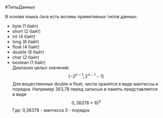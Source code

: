 #ТипыДанных 

В основе языка Java есть восемь примитивных типов данных:
- byte (1 байт)
- short (2 байт)
- int (4 байт)
- long (8 байт)
- float (4 байт)
- double (8 байт)
- char (2 байт)
- boolean (1 байт)
\
Диапазон целых значений:
$$
[-2^{n-1};2^{n-1}-1]
$$
Для вещественных double и float, числа хранятся в виде мантиссы и порядка. Например 363,78 перед записью в память представляется в виде:
$$
0,36378*10^3
$$
Где:
0,36378 - мантисса
3 - порядок


